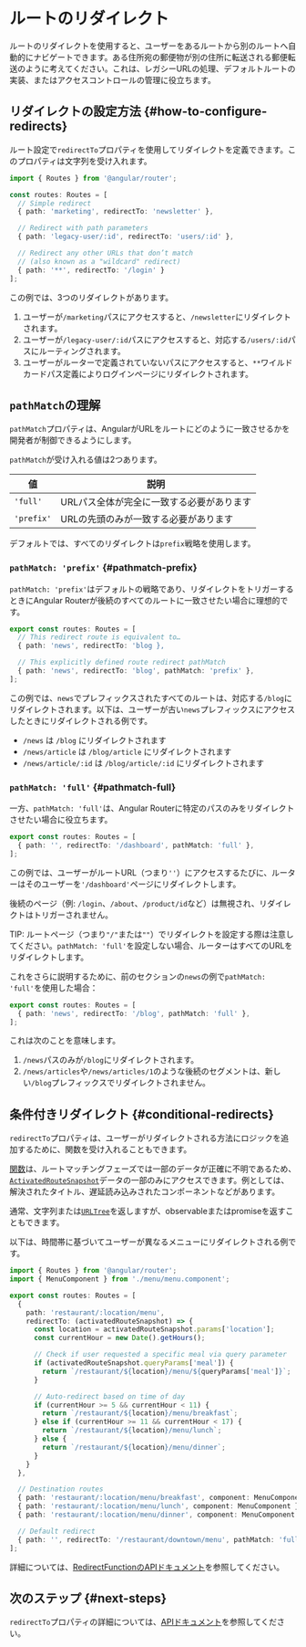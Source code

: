# ルートのリダイレクト

ルートのリダイレクトを使用すると、ユーザーをあるルートから別のルートへ自動的にナビゲートできます。ある住所宛の郵便物が別の住所に転送される郵便転送のように考えてください。これは、レガシーURLの処理、デフォルトルートの実装、またはアクセスコントロールの管理に役立ちます。

## リダイレクトの設定方法 {#how-to-configure-redirects}

ルート設定で`redirectTo`プロパティを使用してリダイレクトを定義できます。このプロパティは文字列を受け入れます。

```ts
import { Routes } from '@angular/router';

const routes: Routes = [
  // Simple redirect
  { path: 'marketing', redirectTo: 'newsletter' },

  // Redirect with path parameters
  { path: 'legacy-user/:id', redirectTo: 'users/:id' },

  // Redirect any other URLs that don’t match
  // (also known as a "wildcard" redirect)
  { path: '**', redirectTo: '/login' }
];
```

この例では、3つのリダイレクトがあります。

1. ユーザーが`/marketing`パスにアクセスすると、`/newsletter`にリダイレクトされます。
2. ユーザーが`/legacy-user/:id`パスにアクセスすると、対応する`/users/:id`パスにルーティングされます。
3. ユーザーがルーターで定義されていないパスにアクセスすると、`**`ワイルドカードパス定義によりログインページにリダイレクトされます。

## `pathMatch`の理解

`pathMatch`プロパティは、AngularがURLをルートにどのように一致させるかを開発者が制御できるようにします。

`pathMatch`が受け入れる値は2つあります。

| 値         | 説明                                         |
| ---------- | -------------------------------------------- |
| `'full'`   | URLパス全体が完全に一致する必要があります    |
| `'prefix'` | URLの先頭のみが一致する必要があります        |

デフォルトでは、すべてのリダイレクトは`prefix`戦略を使用します。

### `pathMatch: 'prefix'` {#pathmatch-prefix}

`pathMatch: 'prefix'`はデフォルトの戦略であり、リダイレクトをトリガーするときにAngular Routerが後続のすべてのルートに一致させたい場合に理想的です。

```ts
export const routes: Routes = [
  // This redirect route is equivalent to…
  { path: 'news', redirectTo: 'blog },

  // This explicitly defined route redirect pathMatch
  { path: 'news', redirectTo: 'blog', pathMatch: 'prefix' },
];
```

この例では、`news`でプレフィックスされたすべてのルートは、対応する`/blog`にリダイレクトされます。以下は、ユーザーが古い`news`プレフィックスにアクセスしたときにリダイレクトされる例です。

- `/news` は `/blog` にリダイレクトされます
- `/news/article` は `/blog/article` にリダイレクトされます
- `/news/article/:id` は `/blog/article/:id` にリダイレクトされます

### `pathMatch: 'full'` {#pathmatch-full}

一方、`pathMatch: 'full'`は、Angular Routerに特定のパスのみをリダイレクトさせたい場合に役立ちます。

```ts
export const routes: Routes = [
  { path: '', redirectTo: '/dashboard', pathMatch: 'full' },
];
```

この例では、ユーザーがルートURL（つまり`''`）にアクセスするたびに、ルーターはそのユーザーを`'/dashboard'`ページにリダイレクトします。

後続のページ（例: `/login`、`/about`、`/product/id`など）は無視され、リダイレクトはトリガーされません。

TIP: ルートページ（つまり`"/"`または`""`）でリダイレクトを設定する際は注意してください。`pathMatch: 'full'`を設定しない場合、ルーターはすべてのURLをリダイレクトします。

これをさらに説明するために、前のセクションの`news`の例で`pathMatch: 'full'`を使用した場合：

```ts
export const routes: Routes = [
  { path: 'news', redirectTo: '/blog', pathMatch: 'full' },
];
```

これは次のことを意味します。

1. `/news`パスのみが`/blog`にリダイレクトされます。
2. `/news/articles`や`/news/articles/1`のような後続のセグメントは、新しい`/blog`プレフィックスでリダイレクトされません。

## 条件付きリダイレクト {#conditional-redirects}

`redirectTo`プロパティは、ユーザーがリダイレクトされる方法にロジックを追加するために、関数を受け入れることもできます。

[関数](api/router/RedirectFunction)は、ルートマッチングフェーズでは一部のデータが正確に不明であるため、[`ActivatedRouteSnapshot`](api/router/ActivatedRouteSnapshot)データの一部のみにアクセスできます。例としては、解決されたタイトル、遅延読み込みされたコンポーネントなどがあります。

通常、文字列または[`URLTree`](api/router/UrlTree)を返しますが、observableまたはpromiseを返すこともできます。

以下は、時間帯に基づいてユーザーが異なるメニューにリダイレクトされる例です。

```ts
import { Routes } from '@angular/router';
import { MenuComponent } from './menu/menu.component';

export const routes: Routes = [
  {
    path: 'restaurant/:location/menu',
    redirectTo: (activatedRouteSnapshot) => {
      const location = activatedRouteSnapshot.params['location'];
      const currentHour = new Date().getHours();

      // Check if user requested a specific meal via query parameter
      if (activatedRouteSnapshot.queryParams['meal']) {
        return `/restaurant/${location}/menu/${queryParams['meal']}`;
      }

      // Auto-redirect based on time of day
      if (currentHour >= 5 && currentHour < 11) {
        return `/restaurant/${location}/menu/breakfast`;
      } else if (currentHour >= 11 && currentHour < 17) {
        return `/restaurant/${location}/menu/lunch`;
      } else {
        return `/restaurant/${location}/menu/dinner`;
      }
    }
  },

  // Destination routes
  { path: 'restaurant/:location/menu/breakfast', component: MenuComponent },
  { path: 'restaurant/:location/menu/lunch', component: MenuComponent },
  { path: 'restaurant/:location/menu/dinner', component: MenuComponent },

  // Default redirect
  { path: '', redirectTo: '/restaurant/downtown/menu', pathMatch: 'full' }
];
```

詳細については、[RedirectFunctionのAPIドキュメント](api/router/RedirectFunction)を参照してください。

## 次のステップ {#next-steps}

`redirectTo`プロパティの詳細については、[APIドキュメント](api/router/Route#redirectTo)を参照してください。
